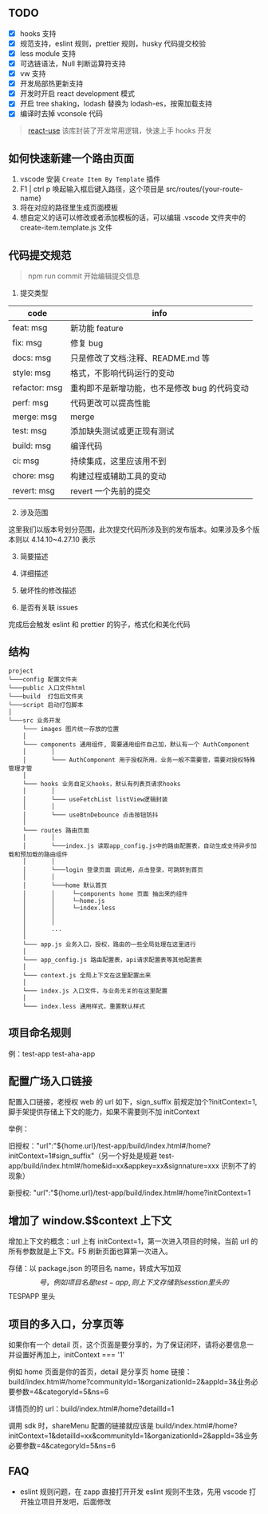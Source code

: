 ## TODO

- [x] hooks 支持
- [x] 规范支持，eslint 规则，prettier 规则，husky 代码提交校验
- [x] less module 支持
- [x] 可选链语法，Null 判断运算符支持
- [x] vw 支持
- [x] 开发局部热更新支持
- [x] 开发时开启 react development 模式
- [x] 开启 tree shaking，lodash 替换为 lodash-es，按需加载支持
- [x] 编译时去掉 vconsole 代码

> [react-use](https://streamich.github.io/react-use/?path=/story/animation-usespring--docs) 该库封装了开发常用逻辑，快速上手 hooks 开发

## 如何快速新建一个路由页面

1. vscode 安装 `Create Item By Template` 插件
2. F1 | ctrl p 唤起输入框后键入路径，这个项目是 src/routes/{your-route-name}
3. 将在对应的路径里生成页面模板
4. 想自定义的话可以修改或者添加模板的话，可以编辑 .vscode 文件夹中的 create-item.template.js 文件

## 代码提交规范

> npm run commit 开始编辑提交信息

1. 提交类型

| code          | info                                          |
| ------------- | --------------------------------------------- |
| feat: msg     | 新功能 feature                                |
| fix: msg      | 修复 bug                                      |
| docs: msg     | 只是修改了文档:注释、README.md 等             |
| style: msg    | 格式，不影响代码运行的变动                    |
| refactor: msg | 重构即不是新增功能，也不是修改 bug 的代码变动 |
| perf: msg     | 代码更改可以提高性能                          |
| merge: msg    | merge                                         |
| test: msg     | 添加缺失测试或更正现有测试                    |
| build: msg    | 编译代码                                      |
| ci: msg       | 持续集成，这里应该用不到                      |
| chore: msg    | 构建过程或辅助工具的变动                      |
| revert: msg   | revert 一个先前的提交                         |

2. 涉及范围

这里我们以版本号划分范围，此次提交代码所涉及到的发布版本。如果涉及多个版本则以 4.14.10~4.27.10 表示

3. 简要描述

4. 详细描述

5. 破坏性的修改描述

6. 是否有关联 issues

完成后会触发 eslint 和 prettier 的钩子，格式化和美化代码

## 结构

```
project
└───config 配置文件夹
└───public 入口文件html
└───build  打包后文件夹
└───script 启动打包脚本
│
└───src 业务开发
    └─── images 图片统一存放的位置
    │
    └─── components 通用组件, 需要通用组件自己加，默认有一个 AuthComponent
    │       │
    │       └─── AuthComponent 用于授权所用，业务一般不需要管，需要对授权特殊管理才管
    │
    └─── hooks 业务自定义hooks，默认有列表页请求hooks
    │       │
    │       └─── useFetchList listView逻辑封装
    │       │
    │       └─── useBtnDebounce 点击按钮防抖
    │
    └─── routes 路由页面
    │       │
    │       └───index.js 读取app_config.js中的路由配置表，自动生成支持异步加载和预加载的路由组件
    │       │
    │       └───login 登录页面 调试用，点击登录，可跳转到首页
    │       │
    │       └───home 默认首页
    │       │     └─components home 页面 抽出来的组件
    │       │     └─home.js
    │       │     └─index.less
    │       │
    │       │
    │       ...
    │
    └─── app.js 业务入口，授权，路由的一些全局处理在这里进行
    │
    └─── app_config.js 路由配置表，api请求配置表等其他配置表
    │
    └─── context.js 全局上下文在这里配置出来
    │
    └─── index.js 入口文件，与业务无关的在这里配置
    │
    └─── index.less 通用样式，重置默认样式
```

## 项目命名规则

例：test-app test-aha-app

## 配置广场入口链接

配置入口链接，老授权 web 的 url 如下，sign_suffix 前规定加个?initContext=1, 脚手架提供存储上下文的能力，如果不需要则不加 initContext

举例：

旧授权："url":"\${home.url}/test-app/build/index.html#/home?initContext=1#sign_suffix"（另一个好处是规避 test-app/build/index.html#/home&id=xx&appkey=xx&signnature=xxx 识别不了的现象）

新授权: "url":"\${home.url}/test-app/build/index.html#/home?initContext=1

## 增加了 window.\$\$context 上下文

增加上下文的概念：url 上有 initContext=1，第一次进入项目的时候，当前 url 的所有参数就是上下文。F5 刷新页面也算第一次进入。

存储：以 package.json 的项目名 name，转成大写加双$$号，例如项目名是test-app,则上下文存储到sesstion里头的$$TESPAPP 里头

## 项目的多入口，分享页等

如果你有一个 detail 页，这个页面是要分享的，为了保证闭环，请将必要信息一并设置好再加上，initContext === '1'

例如 home 页面是你的首页，detail 是分享页
home 链接：build/index.html#/home?communityId=1&organizationId=2&appId=3&业务必要参数=4&categoryId=5&ns=6

详情页的的 url：build/index.html#/home?detailId=1

调用 sdk 时，shareMenu 配置的链接就应该是 build/index.html#/home?initContext=1&detailId=xx&communityId=1&organizationId=2&appId=3&业务必要参数=4&categoryId=5&ns=6

## FAQ

- eslint 规则问题，在 zapp 直接打开开发 eslint 规则不生效，先用 vscode 打开独立项目开发吧，后面修改
